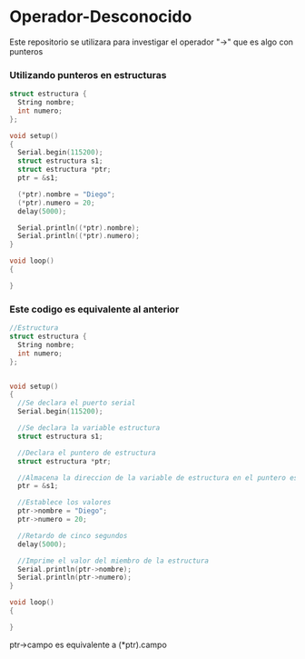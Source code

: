 # Operador-Desconocido
Este repositorio se utilizara para investigar el operador "->" que es algo con punteros 

### Utilizando punteros en estructuras

```c++
struct estructura {
  String nombre;
  int numero;
};

void setup()
{
  Serial.begin(115200);
  struct estructura s1;
  struct estructura *ptr;
  ptr = &s1;

  (*ptr).nombre = "Diego";
  (*ptr).numero = 20;
  delay(5000);

  Serial.println((*ptr).nombre);
  Serial.println((*ptr).numero);
}

void loop()
{

}
```

### Este codigo es equivalente al anterior
```c++
//Estructura
struct estructura {
  String nombre;
  int numero;
};


void setup()
{
  //Se declara el puerto serial
  Serial.begin(115200);

  //Se declara la variable estructura
  struct estructura s1;

  //Declara el puntero de estructura
  struct estructura *ptr;

  //Almacena la direccion de la variable de estructura en el puntero estructura
  ptr = &s1;

  //Establece los valores
  ptr->nombre = "Diego";
  ptr->numero = 20;

  //Retardo de cinco segundos
  delay(5000);

  //Imprime el valor del miembro de la estructura
  Serial.println(ptr->nombre);
  Serial.println(ptr->numero);
}

void loop()
{

}
```

ptr->campo es equivalente a (*ptr).campo
